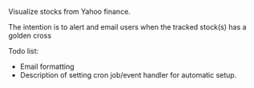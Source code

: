 Visualize stocks from Yahoo finance. 

The intention is to alert and email users when the tracked stock(s) has a golden cross

Todo list:

* Email formatting
* Description of setting cron job/event handler for automatic setup.  
